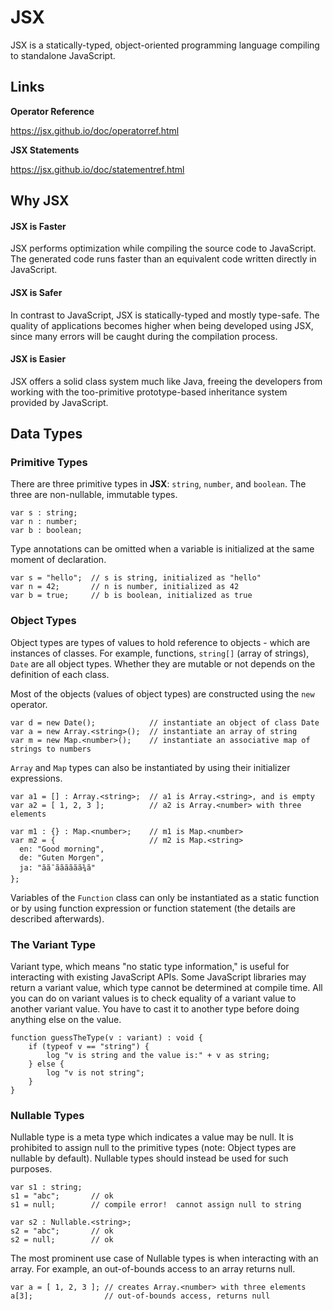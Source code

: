 # JSX

JSX is a statically-typed, object-oriented programming language compiling to standalone JavaScript.

## Links

**Operator Reference**

https://jsx.github.io/doc/operatorref.html

**JSX Statements**

https://jsx.github.io/doc/statementref.html


## Why JSX

#### JSX is Faster

JSX performs optimization while compiling the source code to JavaScript. The generated code runs faster than an equivalent code written directly in JavaScript. 

#### JSX is Safer

In contrast to JavaScript, JSX is statically-typed and mostly type-safe. The quality of applications becomes higher when being developed using JSX, since many errors will be caught during the compilation process.

#### JSX is Easier

JSX offers a solid class system much like Java, freeing the developers from working with the too-primitive prototype-based inheritance system provided by JavaScript.

## Data Types

### Primitive Types

There are three primitive types in **JSX**: `string`, `number`, and `boolean`. The three are non-nullable, immutable types.

	var s : string;
	var n : number;
	var b : boolean;
	
Type annotations can be omitted when a variable is initialized at the same moment of declaration.

	var s = "hello";  // s is string, initialized as "hello"
	var n = 42;       // n is number, initialized as 42
	var b = true;     // b is boolean, initialized as true

### Object Types

Object types are types of values to hold reference to objects - which are instances of classes. For example, functions, `string[]` (array of strings), `Date` are all object types. Whether they are mutable or not depends on the definition of each class.

Most of the objects (values of object types) are constructed using the `new` operator.

	var d = new Date();            // instantiate an object of class Date
	var a = new Array.<string>();  // instantiate an array of string
	var m = new Map.<number>();    // instantiate an associative map of strings to numbers

`Array` and `Map` types can also be instantiated by using their initializer expressions.

	var a1 = [] : Array.<string>;  // a1 is Array.<string>, and is empty
	var a2 = [ 1, 2, 3 ];          // a2 is Array.<number> with three elements
	
	var m1 : {} : Map.<number>;    // m1 is Map.<number>
	var m2 = {                     // m2 is Map.<string>
	  en: "Good morning",
	  de: "Guten Morgen",
	  ja: "ãã¯ãããããã¾ã"
	};
	
Variables of the `Function` class can only be instantiated as a static function or by using function expression or function statement (the details are described afterwards).

### The Variant Type

Variant type, which means "no static type information," is useful for interacting with existing JavaScript APIs. Some JavaScript libraries may return a variant value, which type cannot be determined at compile time. All you can do on variant values is to check equality of a variant value to another variant value. You have to cast it to another type before doing anything else on the value.

	function guessTheType(v : variant) : void {
	    if (typeof v == "string") {
	        log "v is string and the value is:" + v as string;
	    } else {
	        log "v is not string";
	    }
	}
	
### Nullable Types

Nullable type is a meta type which indicates a value may be null. It is prohibited to assign null to the primitive types (note: Object types are nullable by default). Nullable types should instead be used for such purposes.

	var s1 : string;
	s1 = "abc";       // ok
	s1 = null;        // compile error!  cannot assign null to string
	
	var s2 : Nullable.<string>;
	s2 = "abc";       // ok
	s2 = null;        // ok	

The most prominent use case of Nullable types is when interacting with an array. For example, an out-of-bounds access to an array returns null.

	var a = [ 1, 2, 3 ]; // creates Array.<number> with three elements
	a[3];                // out-of-bounds access, returns null

